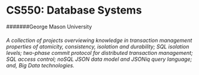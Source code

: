 # CS550: Database Systems
#######George Mason University
###### A collection of projects overviewing knowledge in transaction management properties of atomicity, consistency, isolation and durability; SQL isolation levels; two-phase commit protocol for distributed transaction management; SQL access control; noSQL JSON data model and JSONiq query language; and, Big Data technologies.
